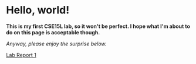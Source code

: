 # Hello, world!

**This is my first CSE15L lab, so it won't be perfect. I hope what I'm about to do on this page is acceptable though.**

_Anyway, please enjoy the surprise below._

[Lab Report 1](https://yuimoz.github.io/cse15l-lab-reports/lab-report-1-week-0.html)
